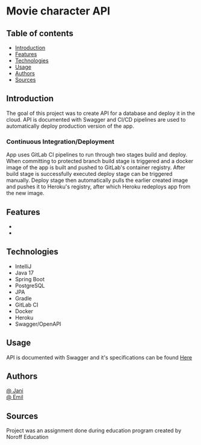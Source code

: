 # Movie character API
## Table of contents
* [Introduction](#introduction)
* [Features](#features)
* [Technologies](#technologies)
* [Usage](#usage)
* [Authors](#authors)
* [Sources](#sources)

## Introduction
The goal of this project was to create API for a database and deploy it in the
cloud. API is documented with Swagger and CI/CD pipelines are used to
automatically deploy production version of the app.

### Continuous Integration/Deployment

App uses GitLab CI pipelines to run through two stages build and deploy.
When committing to protected branch build stage is triggered and a docker
image of the app is built and pushed to GitLab's container registry. After
build stage is successfully executed deploy stage can be triggered manually.
Deploy stage then automatically pulls the earlier created image and pushes
it to Heroku's registry, after which Heroku redeploys app from the new image.

## Features
-  
-
## Technologies
- IntelliJ
- Java 17
- Spring Boot
- PostgreSQL
- JPA
- Gradle
- GitLab CI
- Docker
- Heroku
- Swagger/OpenAPI
## Usage
API is documented with Swagger and it's specifications can be found [Here](https://motionpicture-api.herokuapp.com/swagger-ui/index.html#/)

## Authors
[@ Jani](https://gitlab.com/janijk) <br />
[@ Emil](https://gitlab.com/emilcalonius)
## Sources
Project was an assignment done during education program created by
Noroff Education
